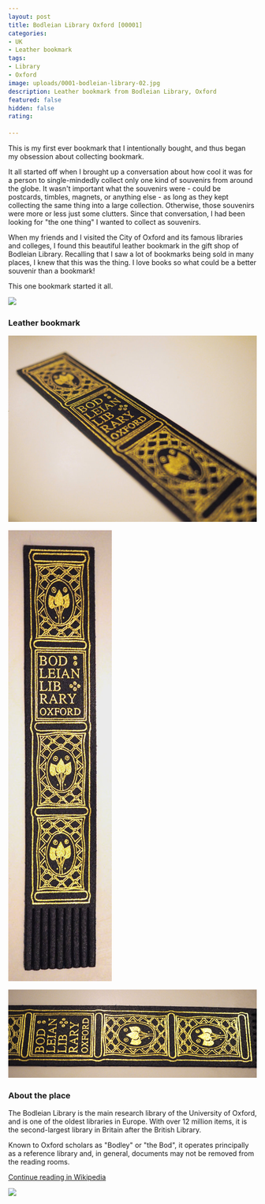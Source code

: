 ```yaml
---
layout: post
title: Bodleian Library Oxford [00001]
categories:
- UK
- Leather bookmark
tags:
- Library
- Oxford
image: uploads/0001-bodleian-library-02.jpg
description: Leather bookmark from Bodleian Library, Oxford
featured: false
hidden: false
rating: 

---
```

This is my first ever bookmark that I intentionally bought, and thus began my obsession about collecting bookmark.

It all started off when I brought up a conversation about how cool it was for a person to single-mindedly collect only one kind of souvenirs from around the globe. It wasn't important what the souvenirs were - could be postcards, timbles, magnets, or anything else - as long as they kept collecting the same thing into a large collection. Otherwise, those souvenirs were more or less just some clutters. Since that conversation, I had been looking for "the one thing" I wanted to collect as souvenirs.

When my friends and I visited the City of Oxford and its famous libraries and colleges, I found this beautiful leather bookmark in the gift shop of Bodleian Library. Recalling that I saw a lot of bookmarks being sold in many places, I knew that this was the thing. I love books so what could be a better souvenir than a bookmark!

This one bookmark started it all.

![](https://upload.wikimedia.org/wikipedia/commons/7/74/The_Tower_of_the_Five_Orders_Oxford.jpg)

### Leather bookmark

![](/uploads/0001-bodleian-library-03.jpg)

![](/uploads/0001-bodleian-library-01.jpg)

![](/uploads/0001-bodleian-library-02.jpg)

### About the place

The Bodleian Library is the main research library of the University of Oxford, and is one of the oldest libraries in Europe. With over 12 million items, it is the second-largest library in Britain after the British Library.

Known to Oxford scholars as "Bodley" or "the Bod", it operates principally as a reference library and, in general, documents may not be removed from the reading rooms.

[Continue reading in Wikipedia](https://en.wikipedia.org/wiki/Bodleian_Library)

![](https://upload.wikimedia.org/wikipedia/commons/0/0c/Bodleian_from_Radcliffe_Square.jpg)
